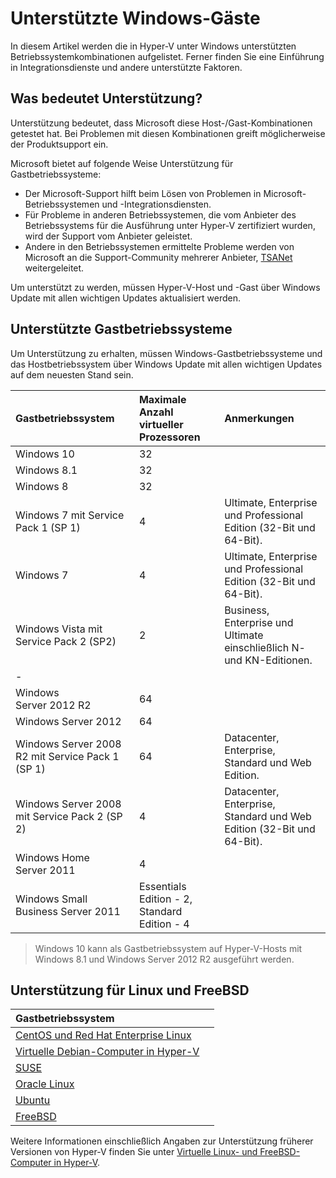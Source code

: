 # Unterstützte Windows-Gäste

In diesem Artikel werden die in Hyper-V unter Windows unterstützten Betriebssystemkombinationen aufgelistet. Ferner finden Sie eine Einführung in Integrationsdienste und andere unterstützte Faktoren.

## Was bedeutet Unterstützung?

Unterstützung bedeutet, dass Microsoft diese Host-/Gast-Kombinationen getestet hat. Bei Problemen mit diesen Kombinationen greift möglicherweise der Produktsupport ein.

Microsoft bietet auf folgende Weise Unterstützung für Gastbetriebssysteme:
* Der Microsoft-Support hilft beim Lösen von Problemen in Microsoft-Betriebssystemen und -Integrationsdiensten.
* Für Probleme in anderen Betriebssystemen, die vom Anbieter des Betriebssystems für die Ausführung unter Hyper-V zertifiziert wurden, wird der Support vom Anbieter geleistet.
* Andere in den Betriebssystemen ermittelte Probleme werden von Microsoft an die Support-Community mehrerer Anbieter, [TSANet](http://www.tsanet.org/) weitergeleitet.

Um unterstützt zu werden, müssen Hyper-V-Host und -Gast über Windows Update mit allen wichtigen Updates aktualisiert werden.

## Unterstützte Gastbetriebssysteme

Um Unterstützung zu erhalten, müssen Windows-Gastbetriebssysteme und das Hostbetriebssystem über Windows Update mit allen wichtigen Updates auf dem neuesten Stand sein.

| Gastbetriebssystem| Maximale Anzahl virtueller Prozessoren| Anmerkungen|
|:-----|:-----|:-----|
| Windows 10| 32| |
| Windows 8.1| 32| |
| Windows 8| 32| |
| Windows 7 mit Service Pack 1 (SP 1)| 4| Ultimate, Enterprise und Professional Edition (32-Bit und 64-Bit).|
| Windows 7| 4| Ultimate, Enterprise und Professional Edition (32-Bit und 64-Bit).|
| Windows Vista mit Service Pack 2 (SP2)| 2| Business, Enterprise und Ultimate einschließlich N- und KN-Editionen.|
| -| | |
| Windows Server 2012 R2| 64| |
| Windows Server 2012| 64| |
| Windows Server 2008 R2 mit Service Pack 1 (SP 1)| 64| Datacenter, Enterprise, Standard und Web Edition.|
| Windows Server 2008 mit Service Pack 2 (SP 2)| 4| Datacenter, Enterprise, Standard und Web Edition (32-Bit und 64-Bit).|
| Windows Home Server 2011| 4| |
| Windows Small Business Server 2011| Essentials Edition - 2, Standard Edition - 4| |

>Windows 10 kann als Gastbetriebssystem auf Hyper-V-Hosts mit Windows 8.1 und Windows Server 2012 R2 ausgeführt werden.

## Unterstützung für Linux und FreeBSD

| Gastbetriebssystem| |
|:-----|:------|
| [CentOS und Red Hat Enterprise Linux ](https://technet.microsoft.com/library/dn531026.aspx)| |
| [Virtuelle Debian-Computer in Hyper-V](https://technet.microsoft.com/library/dn614985.aspx)| |
| [SUSE](https://technet.microsoft.com/en-us/library/dn531027.aspx)| |
| [Oracle Linux](https://technet.microsoft.com/en-us/library/dn609828.aspx)| |
| [Ubuntu](https://technet.microsoft.com/en-us/library/dn531029.aspx)| |
| [FreeBSD](https://technet.microsoft.com/library/dn848318.aspx)| |

Weitere Informationen einschließlich Angaben zur Unterstützung früherer Versionen von Hyper-V finden Sie unter [Virtuelle Linux- und FreeBSD- Computer in Hyper-V](https://technet.microsoft.com/library/dn531030.aspx).




<!--HONumber=Dec15_HO1-->
